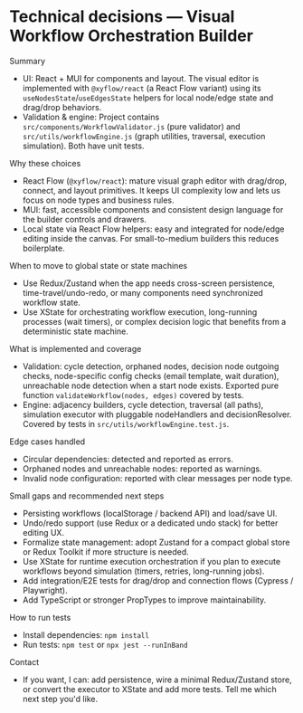 # Technical decisions — Visual Workflow Orchestration Builder

Summary
- UI: React + MUI for components and layout. The visual editor is implemented with `@xyflow/react` (a React Flow variant) using its `useNodesState`/`useEdgesState` helpers for local node/edge state and drag/drop behaviors.
- Validation & engine: Project contains `src/components/WorkflowValidator.js` (pure validator) and `src/utils/workflowEngine.js` (graph utilities, traversal, execution simulation). Both have unit tests.

Why these choices
- React Flow (`@xyflow/react`): mature visual graph editor with drag/drop, connect, and layout primitives. It keeps UI complexity low and lets us focus on node types and business rules.
- MUI: fast, accessible components and consistent design language for the builder controls and drawers.
- Local state via React Flow helpers: easy and integrated for node/edge editing inside the canvas. For small-to-medium builders this reduces boilerplate.

When to move to global state or state machines
- Use Redux/Zustand when the app needs cross-screen persistence, time-travel/undo-redo, or many components need synchronized workflow state.
- Use XState for orchestrating workflow execution, long-running processes (wait timers), or complex decision logic that benefits from a deterministic state machine.

What is implemented and coverage
- Validation: cycle detection, orphaned nodes, decision node outgoing checks, node-specific config checks (email template, wait duration), unreachable node detection when a start node exists. Exported pure function `validateWorkflow(nodes, edges)` covered by tests.
- Engine: adjacency builders, cycle detection, traversal (all paths), simulation executor with pluggable nodeHandlers and decisionResolver. Covered by tests in `src/utils/workflowEngine.test.js`.

Edge cases handled
- Circular dependencies: detected and reported as errors.
- Orphaned nodes and unreachable nodes: reported as warnings.
- Invalid node configuration: reported with clear messages per node type.

Small gaps and recommended next steps
- Persisting workflows (localStorage / backend API) and load/save UI.
- Undo/redo support (use Redux or a dedicated undo stack) for better editing UX.
- Formalize state management: adopt Zustand for a compact global store or Redux Toolkit if more structure is needed.
- Use XState for runtime execution orchestration if you plan to execute workflows beyond simulation (timers, retries, long-running jobs).
- Add integration/E2E tests for drag/drop and connection flows (Cypress / Playwright).
- Add TypeScript or stronger PropTypes to improve maintainability.

How to run tests
- Install dependencies: `npm install`
- Run tests: `npm test` or `npx jest --runInBand`

Contact
- If you want, I can: add persistence, wire a minimal Redux/Zustand store, or convert the executor to XState and add more tests. Tell me which next step you'd like.
